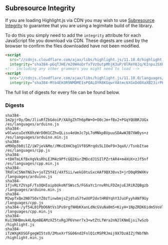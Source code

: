 ## Subresource Integrity

If you are loading Highlight.js via CDN you may wish to use [Subresource Integrity](https://developer.mozilla.org/en-US/docs/Web/Security/Subresource_Integrity) to guarantee that you are using a legimitate build of the library.

To do this you simply need to add the `integrity` attribute for each JavaScript file you download via CDN. These digests are used by the browser to confirm the files downloaded have not been modified.

```html
<script
  src="//cdnjs.cloudflare.com/ajax/libs/highlight.js/11.10.0/highlight.min.js"
  integrity="sha384-pGqTJHE/m20W4oDrfxTVzOutpMhjK3uP/0lReY0Jq/KInpuJSXUnk4WAYbciCLqT"></script>
<!-- including any other grammars you might need to load -->
<script
  src="//cdnjs.cloudflare.com/ajax/libs/highlight.js/11.10.0/languages/go.min.js"
  integrity="sha384-Mtb4EH3R9NMDME1sPQALOYR8KGqwrXAtmc6XGxDd0XaXB23irPKsuET0JjZt5utI"></script>
```

The full list of digests for every file can be found below.

### Digests

```
sha384-1m2pjrOy/Dm/JliuRfZbGdoiP/XAXgZhTh6pRW+O+O0cJm+fBx2+PGqYQUBRJUGx /es/languages/arduino.js
sha384-w9lwucuIeYK8hzWrD0H1CZhvQLisv4eUmJc7pL7oMNkpBVpuuSDAwWJB7XW0ys+z /es/languages/arduino.min.js
sha384-eM9Op3b0ilZ/iW7jeVAMo//MKcEXHCbg1Vf8SMrqds5LIOeF9+3qaX//TsnbItae /es/languages/cpp.js
sha384-+tDHTmLKfBxXgVksRhLEJM4z9PfcGQ2XsrZMDcdJ1SIlPZrtAR4+m4XUX+zJf5nf /es/languages/cpp.min.js
sha384-TRdlxCSNmTNG3v+joTZ5Y4I/4Xf5ii/wekG9tuSxcHAf9BX30vv3+jrD0qR9WXKv /languages/arduino.js
sha384-1fjvRLYZVspF/TsOQHIoipbUkoNfSWsc5/FG6aYc1rnvRhLFDZmjuEJRiRZQBgzb /languages/arduino.min.js
sha384-M2wpTxQe2N0750xYZ0zTinwbmjsZjdtuS7twUUP2dxtHR0YqhY3JuUFyyhANf9Uy /languages/cpp.js
sha384-/yf54L01PbO6NtVs1Pu9rgfNHbKXanLdNcGVuNa0m5+KiyH+1NpZRDK6idm5VoVl /languages/cpp.min.js
sha384-Ku13NHBmuk4L0pmBEAMzXZ5txRgJP6Vner7x3+wtZtLfWra2nN2lKNmEjsi7wSzb /highlight.js
sha384-iTzWXgKOSGFgegWI5tsO/2MseXrfSG06nd2FnlQ1cMSPRJmij9X7DzAIZjfNbfNh /highlight.min.js
```

